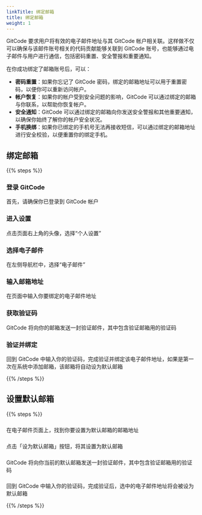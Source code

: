 ```yaml
---
linkTitle: 绑定邮箱
title: 绑定邮箱
weight: 1
---
```


GitCode 要求用户将有效的电子邮件地址与其 GitCode 帐户相关联。这样做不仅可以确保与该邮件账号相关的代码贡献能够关联到 GitCode 账号，也能够通过电子邮件与用户进行通信，包括密码重置、安全警报和重要通知。

在你成功绑定了邮箱账号后，可以：

- **密码重置**：如果你忘记了 GitCode 密码，绑定的邮箱地址可以用于重置密码，以便你可以重新访问帐户。
- **帐户恢复**：如果你的帐户受到安全问题的影响，GitCode 可以通过绑定的邮箱与你联系，以帮助你恢复帐户。
- **安全通知**：GitCode 可以通过绑定的邮箱向你发送安全警报和其他重要通知，以确保你始终了解你的帐户安全状况。
- **手机换绑**：如果你已绑定的手机号无法再接收短信，可以通过绑定的邮箱地址进行安全校验，以便重置你的绑定手机。

## 绑定邮箱

{{% steps %}}

### 登录 GitCode

首先，请确保你已登录到 GitCode 帐户

### 进入设置

点击页面右上角的头像，选择“个人设置”

### 选择电子邮件

在左侧导航栏中，选择“电子邮件”

### 输入邮箱地址

在页面中输入你要绑定的电子邮件地址

### 获取验证码

GitCode 将向你的邮箱发送一封验证邮件，其中包含验证邮箱用的验证码

### 验证并绑定

回到 GitCode 中输入你的验证码，完成验证并绑定该电子邮件地址，如果是第一次在系统中添加邮箱，该邮箱将自动设为默认邮箱

{{% /steps %}}

## 设置默认邮箱

{{% steps %}}

### 
在电子邮件页面上，找到你要设置为默认邮箱的邮箱地址

### 
点击「设为默认邮箱」按钮，将其设置为默认邮箱

###

GitCode 将向你当前的默认邮箱发送一封验证邮件，其中包含验证邮箱用的验证码

###

回到 GitCode 中输入你的验证码，完成验证后，选中的电子邮件地址将会被设为默认邮箱

{{% /steps %}}